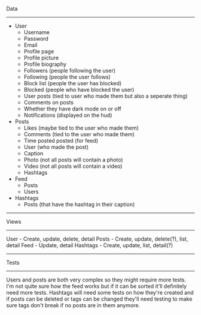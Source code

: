 Data
- - - - - - - - - - - - - -
- User
  - Username
  - Password
  - Email
  - Profile page
  - Profile picture
  - Profile biography
  - Followers (people following the user)
  - Following (people the user follows)
  - Block list (people the user has blocked)
  - Blocked (people who have blocked the user)
  - User posts (tied to user who made them but also a seperate thing)
  - Comments on posts
  - Whether they have dark mode on or off
  - Notifications (displayed on the hud)
- Posts
  - Likes (maybe tied to the user who made them)
  - Comments (tied to the user who made them)
  - Time posted posted (for feed)
  - User (who made the post)
  - Caption
  - Photo (not all posts will contain a photo)
  - Video (not all posts will contain a video)
  - Hashtags
- Feed
  - Posts
  - Users
- Hashtags
  - Posts (that have the hashtag in their caption)
- - - - - - - - - - - - - -
Views
- - - - - - - - - - - - - -
User - Create, update, delete, detail
Posts - Create, update, delete(?), list, detail
Feed - Update, detail
Hashtags - Create, update, list, detail(?)
- - - - - - - - - - - - - -
Tests
- - - - - - - - - - - - - -
Users and posts are both very complex so they might require more tests. I'm not quite sure how the feed works but if it can be sorted it'll definitely need more tests. Hashtags will need some tests on how they're created and if posts can be deleted or tags can be changed they'll need testing to make sure tags don't break if no posts are in them anymore.
